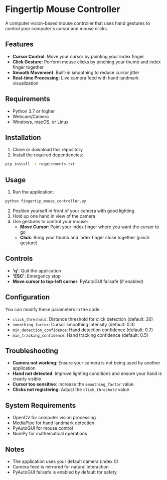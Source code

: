 # Fingertip Mouse Controller

A computer vision-based mouse controller that uses hand gestures to control your computer's cursor and mouse clicks.

## Features

- **Cursor Control**: Move your cursor by pointing your index finger
- **Click Gesture**: Perform mouse clicks by pinching your thumb and index finger together
- **Smooth Movement**: Built-in smoothing to reduce cursor jitter
- **Real-time Processing**: Live camera feed with hand landmark visualization

## Requirements

- Python 3.7 or higher
- Webcam/Camera
- Windows, macOS, or Linux

## Installation

1. Clone or download this repository
2. Install the required dependencies:

```bash
pip install -r requirements.txt
```

## Usage

1. Run the application:

```bash
python fingertip_mouse_controller.py
```

2. Position yourself in front of your camera with good lighting
3. Hold up one hand in view of the camera
4. Use gestures to control your mouse:
   - **Move Cursor**: Point your index finger where you want the cursor to go
   - **Click**: Bring your thumb and index finger close together (pinch gesture)

## Controls

- **'q'**: Quit the application
- **'ESC'**: Emergency stop
- **Move cursor to top-left corner**: PyAutoGUI failsafe (if enabled)

## Configuration

You can modify these parameters in the code:

- `click_threshold`: Distance threshold for click detection (default: 30)
- `smoothing_factor`: Cursor smoothing intensity (default: 0.3)
- `min_detection_confidence`: Hand detection confidence (default: 0.7)
- `min_tracking_confidence`: Hand tracking confidence (default: 0.5)

## Troubleshooting

- **Camera not working**: Ensure your camera is not being used by another application
- **Hand not detected**: Improve lighting conditions and ensure your hand is clearly visible
- **Cursor too sensitive**: Increase the `smoothing_factor` value
- **Clicks not registering**: Adjust the `click_threshold` value

## System Requirements

- OpenCV for computer vision processing
- MediaPipe for hand landmark detection
- PyAutoGUI for mouse control
- NumPy for mathematical operations

## Notes

- The application uses your default camera (index 0)
- Camera feed is mirrored for natural interaction
- PyAutoGUI failsafe is enabled by default for safety
